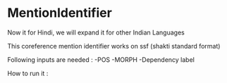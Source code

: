 # MentionIdentifier
Now it for Hindi, we will expand it for other Indian Languages

This coreference mention identifier works on ssf (shakti standard format)

Following inputs are needed : 
 -POS
 -MORPH
 -Dependency label

How to run it :

